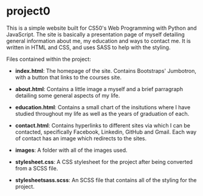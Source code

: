 # project0
This is a simple website built for CS50's Web Programming with Python and JavaScript. The site is basically a presentation page of myself detailing general information about me, my education and ways to contact me. It is written in HTML and CSS, and uses SASS to help with the styling.

Files contained within the project:

* **index.html**: The homepage of the site. Contains Bootstraps' Jumbotron, with a button that links to the courses site.

* **about.html**: Contains a little image a myself and a brief parragraph detailing some general aspects of my life. 

* **education.html**: Contains a small chart of the insitutions where I have studied throughout my life as well as the years of graduation of each.

* **contact.html**: Contains hyperlinks to different sites via which I can be contacted, specifically Facebook, Linkedin, GitHub and Gmail. Each way of contact has an image which redirects to the sites.

* **images**: A folder with all of the images used.

* **stylesheet.css**: A CSS stylesheet for the project after being converted from a SCSS file.

* **stylesheetsass.scss**: An SCSS file that contains all of the styling for the project.

